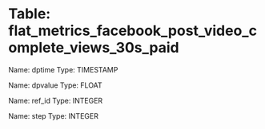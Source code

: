 Table: flat_metrics_facebook_post_video_complete_views_30s_paid
===============================================================

Name: dptime
Type: TIMESTAMP

Name: dpvalue
Type: FLOAT

Name: ref_id
Type: INTEGER

Name: step
Type: INTEGER

